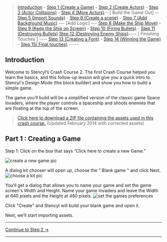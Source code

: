 > [Introduction](http://www.stencyl.com/help/viewArticle/170) - [Step 1 (Create a Game)](http://www.stencyl.com/help/viewArticle/171) - [Step 2  (Create Actors)](http://www.stencyl.com/help/viewArticle/172) - [Step 3 (Actor Collisions)](http://www.stencyl.com/help/viewArticle/173/) - [Step 4 (More Actors)](http://www.stencyl.com/help/viewArticle/174/)-- [ Build the Game Out] -- [Step 5 (Import Sounds)](http://www.stencyl.com/help/viewArticle/175) - [Step 6 (Create a scene)](http://www.stencyl.com/help/viewArticle/176) - [Step 7 (Add Background Music)](http://www.stencyl.com/help/viewArticle/177) --- [Add Logic] --- [Step 8 (Make the Ship Move)](http://www.stencyl.com/help/viewArticle/178) - [ Step 9 (Keep the Ship on Screen)](http://www.stencyl.com/help/viewArticle/179) - [ Step 10 (Firing Bullets)](http://www.stencyl.com/help/viewArticle/180) - [Step 11 (Destroying Bullets)](http://www.stencyl.com/help/viewArticle/181) [Step 12 (Destroying Enemy Ships)](http://www.stencyl.com/help/viewArticle/182)---- [ Finishing Touches ] ---- [ Step 13 (Creating a Font)](http://www.stencyl.com/help/viewArticle/183) - [Step 14 (Winning the Game)](http://www.stencyl.com/help/viewArticle/184) - [Step 15( Final touches)](http://www.stencyl.com/help/viewArticle/185) -----


## Introduction
Welcome to Stencyl’s Crash Course 2. The first Crash Course helped you learn the basics, and this follow-up lesson will give you a quick intro to Stencyl's Design Mode (the block builder) and show you how to build a simple game.

The game you’ll build will be a simplified version of the classic game Space Invaders, where the player controls a spaceship and shoots enemies that are floating at the top of the screen.
> [Click here to download a ZIP file containing the assets used in this crash course.](http://static.stencyl.com/pedia2/ch1/cc2/assets.zip)
(Updated February 2014 with corrected assets)

## Part 1 : Creating a Game
Step 1: Click on the box that says “Click here to create a new Game.”

![create a new game pic](http://static.stencyl.com/pedia2/ch1/cc2/image77.png)

A dialog kit chooser will open up, choose the " Blank game " and click Next.
![choose a kit pic](https://www.dropbox.com/s/e1k6cie6958o3yd/Create%20a%20New%20Game.png?raw=1)


You'll get a dialog that allows you to name your game and set the game screen's Width and Height. Name your game Invaders and leave the Width at 640 pixels and the Height at 480 pixels.
![set the games preferences](https://www.dropbox.com/s/xcz8ofwkur23amu/Set%20the%20game%20preferences.png?raw=1)


Click "Create" and Stencyl will build your blank game and open it.

Next, we’ll start importing assets.

***

<a role="button" class="btn btn-primary btn-lg action-button2" href="http://www.stencyl.com/help/viewArticle/171//">Continue to Step 2 &rarr;</a>

***
